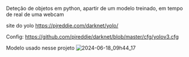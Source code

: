 Deteção de objetos em python, apartir de um modelo treinado, em tempo de real de uma webcam

site do yolo https://pjreddie.com/darknet/yolo/

Config: https://github.com/pjreddie/darknet/blob/master/cfg/yolov3.cfg

Modelo usado nesse projeto
![2024-06-18_09h44_17](https://github.com/joaocn2/objdetectpy/assets/65625548/f21e70b7-c7c8-4ef5-9a47-cf1d5e19a10b)
